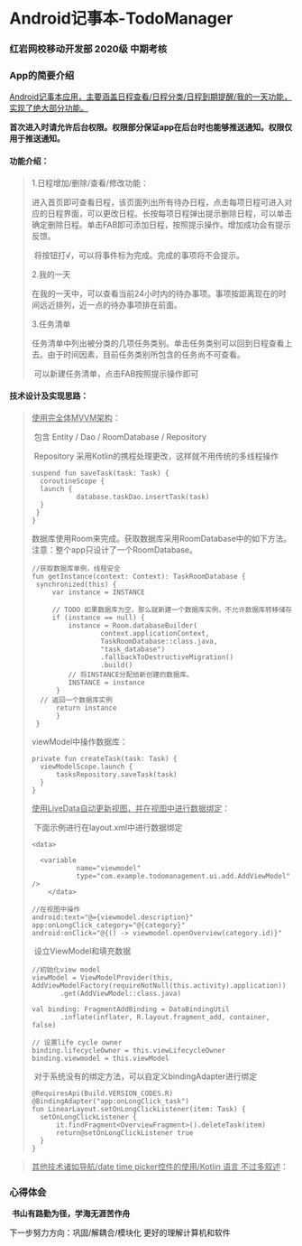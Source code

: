 # Android记事本-TodoManager

### 红岩网校移动开发部 2020级 中期考核

### **App的简要介绍**
​		<u>Android记事本应用，主要涵盖日程查看/日程分类/日程到期提醒/我的一天功能，实现了绝大部分功能。</u>

​		**首次进入时请允许后台权限。权限部分保证app在后台时也能够推送通知。权限仅用于推送通知。**

#### 功能介绍：

>1.日程增加/删除/查看/修改功能：
>
>​		进入首页即可查看日程，该页面列出所有待办日程，点击每项日程可进入对应的日程界面，可以更改日程。长按每项日程弹出提示删除日程，可以单击确定删除日程。单击FAB即可添加日程，按照提示操作。增加成功会有提示反馈。
>
>​		将按钮打√，可以将事件标为完成。完成的事项将不会提示。
>
>2.我的一天
>
>​		在我的一天中，可以查看当前24小时内的待办事项。事项按距离现在的时间远近排列，近一点的待办事项排在前面。
>
>3.任务清单
>
>​		任务清单中列出被分类的几项任务类别。单击任务类别可以回到日程查看上去。由于时间因素，目前任务类别所包含的任务尚不可查看。
>
>​		可以新建任务清单，点击FAB按照提示操作即可

#### 技术设计及实现思路：

><u>使用完全体MVVM架构</u>：
>
>​		包含 Entity / Dao / RoomDatabase / Repository
>
>​		Repository 采用Kotlin的携程处理更改，这样就不用传统的多线程操作
>
>```
>suspend fun saveTask(task: Task) {
>	coroutineScope {
>  	launch {
>     		 database.taskDao.insertTask(task)
>  	}
>  }
>}
>```
>
>​		数据库使用Room来完成。获取数据库采用RoomDatabase中的如下方法。注意：整个app只设计了一个RoomDatabase。
>
>```
>//获取数据库单例，线程安全
>fun getInstance(context: Context): TaskRoomDatabase {
>  synchronized(this) {
>      var instance = INSTANCE
>
>      // TODO 如果数据库为空，那么就新建一个数据库实例，不允许数据库转移储存
>      if (instance == null) {
>          instance = Room.databaseBuilder(
>                  context.applicationContext,
>                  TaskRoomDatabase::class.java,
>                  "task_database")
>                  .fallbackToDestructiveMigration()
>                  .build()
>          // 将INSTANCE分配给新创建的数据库。
>          INSTANCE = instance
>      	}
> 	// 返回一个数据库实例
>      	return instance
>     	}
>  }
>```
>
>viewModel中操作数据库：
>
>```
>private fun createTask(task: Task) {
>	viewModelScope.launch {
>		tasksRepository.saveTask(task)
>  	}
>}
>```
>
><u>使用LiveData自动更新视图，并在视图中进行数据绑定</u>：
>
>​		下面示例进行在layout.xml中进行数据绑定
>
>```
><data>
> 
>   <variable
>            name="viewmodel"
>            type="com.example.todomanagement.ui.add.AddViewModel" />
>     </data>
> 
>//在视图中操作
>android:text="@={viewmodel.description}"
>app:onLongClick_category="@{category}"
>android:onClick="@{() -> viewmodel.openOverview(category.id)}"
>```
>​		设立ViewModel和填充数据
>
>```
>//初始化view model
>viewModel = ViewModelProvider(this,
>AddViewModelFactory(requireNotNull(this.activity).application))
>        .get(AddViewModel::class.java)
>        
>val binding: FragmentAddBinding = DataBindingUtil
>        .inflate(inflater, R.layout.fragment_add, container, false)
>        
>// 设置life cycle owner
>binding.lifecycleOwner = this.viewLifecycleOwner
>binding.viewmodel = this.viewModel
>```
>​		对于系统没有的绑定方法，可以自定义bindingAdapter进行绑定
>```
>@RequiresApi(Build.VERSION_CODES.R)
>@BindingAdapter("app:onLongClick_task")
>fun LinearLayout.setOnLongClickListener(item: Task) {
>	setOnLongClickListener {
>		it.findFragment<OverviewFragment>().deleteTask(item)
>  		return@setOnLongClickListener true
>	}
>}
>```

><u>其他技术诸如导航/date time picker控件的使用/Kotlin 语言 不过多叙述</u>：

### **心得体会**

​		**书山有路勤为径，学海无涯苦作舟**



下一步努力方向：巩固/解耦合/模块化 更好的理解计算机和软件






